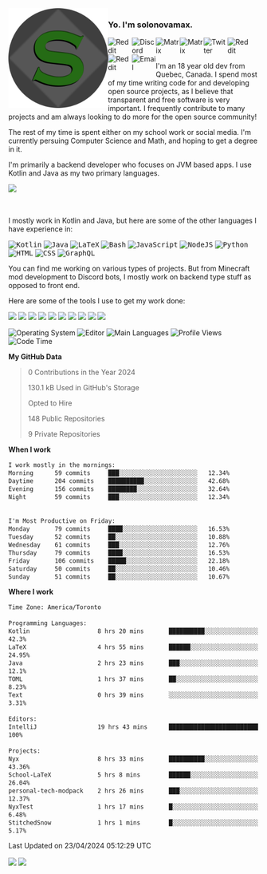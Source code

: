 <img align="left" alt="Avatar" width="200px" src="https://raw.githubusercontent.com/solonovamax/solonovamax/main/solonovamax-circle.png" />

### Yo. I'm solonovamax.

<a href="https://gitlab.com/solonovamax">
    <img align="left" alt="Reddit" width="48px" src="https://img.icons8.com/color/2x/gitlab.png">
</a>

<a href="https://discord.solonovamax.gay">
    <img align="left" alt="Discord" width="48px" src="https://img.icons8.com/color/2x/discord-logo.png">
</a>

<a href="https://matrix.to/#/@solonovamax:matrix.org?#gh-light-mode-only">
    <img align="left" alt="Matrix" width="48px" src="https://img.icons8.com/000000/material/2x/matrix-logo.png">
</a>
<a href="https://matrix.to/#/@solonovamax:matrix.org?#gh-dark-mode-only">
    <img align="left" alt="Matrix" width="48px" src="https://img.icons8.com/FFFFFF/material/2x/matrix-logo.png">
</a>

<a href="https://twitter.com/solonovamax">
    <img align="left" alt="Twitter" width="48px" src="https://img.icons8.com/color/2x/twitter.png">
</a>

<!-- <a href="https://twitch.tv/solonovamax">
    <img align="left" alt="Twitch" width="48px" src="https://img.icons8.com/color/2x/twitch.png">
</a> -->

<a href="https://reddit.com/u/solonovamax">
    <img align="left" alt="Reddit" width="48px" src="https://img.icons8.com/color/2x/reddit.png">
</a>

<a href="https://www.youtube.com/channel/UCTxCeyGu41WfEBT8mXpjHMA">
    <img align="left" alt="Reddit" width="48px" src="https://img.icons8.com/color/2x/youtube.png">
</a>

<a href="mailto:solonovamax@12oclockpoint.com">
    <img align="left" alt="Email" width="48px" src="https://img.icons8.com/fluency/2x/mail.png">
</a>

<!-- <a href="https://open.spotify.com/user/solonovamax">
    <img align="left" alt="Spotify" width="48px" src="https://img.icons8.com/color/2x/spotify.png">
</a> -->

<br/>
<br/>

I'm an 18 year old dev from Quebec, Canada.
I spend most of my time writing code for and developing open source projects, as I believe that transparent and free software is very important.
I frequently contribute to many projects and am always looking to do more for the open source community!

The rest of my time is spent either on my school work or social media. I'm currently persuing Computer Science and Math, and hoping to get a degree in it.

I'm primarily a backend developer who focuses on JVM based apps. I use Kotlin and Java as my two primary languages.


<a href="https://github.com/ryo-ma/github-profile-trophy"><img src="https://github-profile-trophy.vercel.app/?username=solonovamax&margin-w=15&row=1"/></a> 

<br/>

I mostly work in Kotlin and Java, but here are some of the other languages I have experience in:

<kbd><img height="32" alt="Kotlin" src="https://img.icons8.com/color/1x/kotlin.png"></kbd>
<kbd><img height="32" alt="Java" src="https://img.icons8.com/color/1x/java-coffee-cup-logo.png"></kbd>
<kbd><img height="32" alt="LaTeX" src="https://img.icons8.com/color/1x/latex.png"></kbd>
<kbd><img height="32" alt="Bash" src="https://img.icons8.com/color/1x/console.png"></kbd>
<kbd><img height="32" alt="JavaScript" src="https://img.icons8.com/color/1x/javascript.png"></kbd>
<kbd><img height="32" alt="NodeJS" src="https://img.icons8.com/color/1x/nodejs.png"></kbd>
<kbd><img height="32" alt="Python" src="https://img.icons8.com/color/1x/python.png"></kbd>
<kbd><img height="32" alt="HTML" src="https://img.icons8.com/color/1x/html-5.png"></kbd>
<kbd><img height="32" alt="CSS" src="https://img.icons8.com/color/1x/css3.png"></kbd>
<kbd><img height="32" alt="GraphQL" src="https://img.icons8.com/color/1x/graphql.png"></kbd>

You can find me working on various types of projects.
But from Minecraft mod development to Discord bots, I mostly work on backend type stuff as opposed to front end.

Here are some of the tools I use to get my work done:

<kbd><img height="32" src="https://img.icons8.com/color/2x/intellij-idea.png"></kbd>
<kbd><img height="32" src="https://img.icons8.com/color/2x/linux.png"></kbd>
<kbd><img height="32" src="https://img.icons8.com/fluent/2x/console.png"></kbd>
<kbd><img height="32" src="https://img.icons8.com/color/2x/open-source.png"></kbd>
<kbd><img height="32" src="https://img.icons8.com/color/2x/git.png"></kbd>
<kbd><img height="32" src="https://img.icons8.com/color/2x/docker.png"></kbd>
<kbd><img height="32" src="https://img.icons8.com/color/2x/mongodb.png"></kbd>
<kbd><img height="32" src="https://img.icons8.com/color/2x/nginx.png"></kbd>
<a href="?#gh-light-mode-only"><kbd><img height="32" src="https://img.icons8.com/metro/2x/mysql.png"></kbd></a>
<a href="?#gh-dark-mode-only"><kbd><img height="32" src="https://img.icons8.com/FFFFFF/metro/2x/mysql.png"></kbd></a>

![Operating System](https://img.shields.io/badge/OS-Arch%20Linux-informational?style=for-the-badge&logo=Arch%20Linux&logoColor=white&color=007ec6)
![Editor](https://img.shields.io/badge/Editor-IntelliJ%20Idea-informational?style=for-the-badge&logo=IntelliJ%20Idea&logoColor=white&color=007ec6)
![Main Languages](https://img.shields.io/badge/Main%20Languages-Java%20%26%20Kotlin-informational?style=for-the-badge&logo=Java&logoColor=white&color=007ec6)
![Profile Views](https://komarev.com/ghpvc/?username=solonovamax&color=blue&style=for-the-badge)
![Code Time](https://img.shields.io/endpoint?url=https://wakapi.solonovamax.gay/api/compat/shields/v1/solonovamax/interval:all_time&label=Code%20Time&style=for-the-badge&color=blue)

<!--START_SECTION:waka-->
**My GitHub Data**

> 0 Contributions in the Year 2024
> 
> 130.1 kB Used in GitHub's Storage
> 
> Opted to Hire
> 
> 148 Public Repositories
> 
> 9 Private Repositories
> 
**When I work** 

```text
I work mostly in the mornings: 
Morning      59 commits     ███░░░░░░░░░░░░░░░░░░░░░░   12.34% 
Daytime      204 commits    ██████████░░░░░░░░░░░░░░░   42.68% 
Evening      156 commits    ████████░░░░░░░░░░░░░░░░░   32.64% 
Night        59 commits     ███░░░░░░░░░░░░░░░░░░░░░░   12.34%


I'm Most Productive on Friday: 
Monday       79 commits     ████░░░░░░░░░░░░░░░░░░░░░   16.53% 
Tuesday      52 commits     ██░░░░░░░░░░░░░░░░░░░░░░░   10.88% 
Wednesday    61 commits     ███░░░░░░░░░░░░░░░░░░░░░░   12.76% 
Thursday     79 commits     ████░░░░░░░░░░░░░░░░░░░░░   16.53% 
Friday       106 commits    █████░░░░░░░░░░░░░░░░░░░░   22.18% 
Saturday     50 commits     ██░░░░░░░░░░░░░░░░░░░░░░░   10.46% 
Sunday       51 commits     ██░░░░░░░░░░░░░░░░░░░░░░░   10.67%

```


**Where I work** 

```text
Time Zone: America/Toronto

Programming Languages: 
Kotlin                   8 hrs 20 mins       ██████████░░░░░░░░░░░░░░░   42.3% 
LaTeX                    4 hrs 55 mins       ██████░░░░░░░░░░░░░░░░░░░   24.95% 
Java                     2 hrs 23 mins       ███░░░░░░░░░░░░░░░░░░░░░░   12.1% 
TOML                     1 hrs 37 mins       ██░░░░░░░░░░░░░░░░░░░░░░░   8.23% 
Text                     0 hrs 39 mins       ░░░░░░░░░░░░░░░░░░░░░░░░░   3.31%

Editors: 
IntelliJ                 19 hrs 43 mins      █████████████████████████   100%

Projects: 
Nyx                      8 hrs 33 mins       ██████████░░░░░░░░░░░░░░░   43.36% 
School-LaTeX             5 hrs 8 mins        ██████░░░░░░░░░░░░░░░░░░░   26.04% 
personal-tech-modpack    2 hrs 26 mins       ███░░░░░░░░░░░░░░░░░░░░░░   12.37% 
NyxTest                  1 hrs 17 mins       █░░░░░░░░░░░░░░░░░░░░░░░░   6.48% 
StitchedSnow             1 hrs 1 mins        █░░░░░░░░░░░░░░░░░░░░░░░░   5.17%

```


 Last Updated on 23/04/2024 05:12:29 UTC
<!--END_SECTION:waka-->

<div style="white-space:nowrap;width:100%;position: relative;display: inline-block">
<img align="center" src="https://github-readme-stats.vercel.app/api?username=solonovamax&custom_title=solonovamax%27s%20Github%20Stats&langs_count=5&include_all_commits=true&count_private=true&show_icons=true&theme=github_dark"/>
<img align="center" src="https://github-readme-stats.vercel.app/api/wakatime?api_domain=wakapi.dev&username=solonovamax&range=last_30_days&custom_title=solonovamax%27s+Primary+Languages+%28Last+Month%29&langs_count=10&show_icons=true&theme=github_dark"/>
</div>
